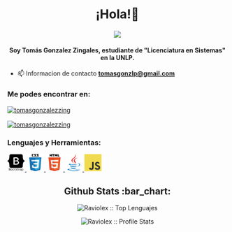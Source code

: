  <h1 align="center">¡Hola!👋</h1>
<p align="center">
  <img align="center" src="https://media.tenor.com/X4i9UfhS69QAAAAC/ed-cowboy.gif"/>
</p>
 

<h4 align="center">Soy Tomás Gonzalez Zingales, estudiante de "Licenciatura en Sistemas" en la UNLP.   </h4>

 
- 📫 Informacion de contacto **tomasgonzlp@gmail.com**

<h3 align="left">Me podes encontrar en:</h3>
<p align="left">
<a href="https://www.instagram.com/tomasgonzalezzing/" target="blank"><img align="center" src="https://raw.githubusercontent.com/rahuldkjain/github-profile-readme-generator/master/src/images/icons/Social/instagram.svg" alt="tomasgonzalezzing" height="30" width="40" /></a>
</p>

<a href="https://www.linkedin.com/in/tomagzdv/" target="blank"><img align="center" src="https://img.icons8.com/?size=512&id=xuvGCOXi8Wyg&format=png" alt="tomasgonzalezzing" height="30" width="30" /></a>
</p>




<h3 align="left">Lenguajes y Herramientas:</h3>
<p align="left"> <a href="https://getbootstrap.com" target="_blank" rel="noreferrer"> <img src="https://raw.githubusercontent.com/devicons/devicon/master/icons/bootstrap/bootstrap-plain-wordmark.svg" alt="bootstrap" width="40" height="40"/> </a> <a href="https://www.w3schools.com/css/" target="_blank" rel="noreferrer"> <img src="https://raw.githubusercontent.com/devicons/devicon/master/icons/css3/css3-original-wordmark.svg" alt="css3" width="40" height="40"/> </a> <a href="https://www.w3.org/html/" target="_blank" rel="noreferrer"> <img src="https://raw.githubusercontent.com/devicons/devicon/master/icons/html5/html5-original-wordmark.svg" alt="html5" width="40" height="40"/> </a> <a href="https://www.java.com" target="_blank" rel="noreferrer"> <img src="https://raw.githubusercontent.com/devicons/devicon/master/icons/java/java-original.svg" alt="java" width="40" height="40"/> </a> <a href="https://developer.mozilla.org/en-US/docs/Web/JavaScript" target="_blank" rel="noreferrer"> <img src="https://raw.githubusercontent.com/devicons/devicon/master/icons/javascript/javascript-original.svg" alt="javascript" width="40" height="40"/> </a>    </p>

 


<h2 align="center">Github Stats :bar_chart:</h2>

<p align="center" height="100px" ><img src="https://github-readme-stats.vercel.app/api/top-langs/?username=Raviolex&langs_count=10&theme=dark&layout=compact" alt="Raviolex :: Top Lenguajes" /></p>

<p align="center" height="100px" ><img src="https://github-readme-stats.vercel.app/api?username=Raviolex&show_icons=true&theme=dark" alt="Raviolex :: Profile Stats" /></p>
 
 
